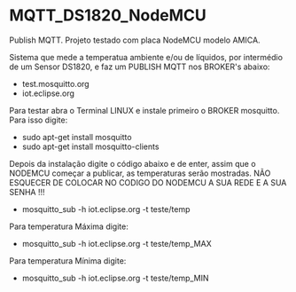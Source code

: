 # MQTT_DS1820_NodeMCU
Publish MQTT. Projeto testado com placa NodeMCU modelo AMICA.

Sistema que mede a temperatua ambiente e/ou de líquidos, por intermédio de um Sensor DS1820, e faz um PUBLISH MQTT nos BROKER's abaixo:

 - test.mosquitto.org
 - iot.eclipse.org


Para testar abra o Terminal LINUX e instale primeiro o BROKER mosquitto. Para isso digite: 

 - sudo apt-get install mosquitto
 - sudo apt-get install mosquitto-clients


Depois da instalação digite o código abaixo e de enter, assim que o NODEMCU começar a publicar, as temperaturas serão mostradas.
NÃO ESQUECER DE COLOCAR NO CODIGO DO NODEMCU A SUA REDE E A SUA SENHA !!!

- mosquitto_sub -h iot.eclipse.org -t teste/temp  


Para temperatura Máxima digite:
 - mosquitto_sub -h iot.eclipse.org -t teste/temp_MAX


Para temperatura Mínima digite:
- mosquitto_sub -h iot.eclipse.org -t teste/temp_MIN
